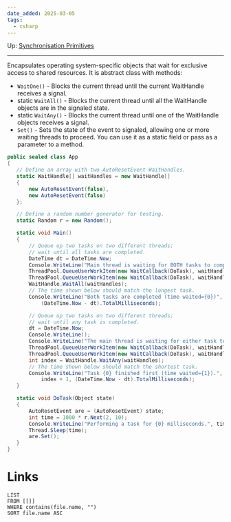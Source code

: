 ```yaml
---
date_added: 2025-03-05
tags:
  - csharp
---
```

Up: [Synchronisation Primitives](Synchronisation%20Primitives.md)
___

Encapsulates operating system-specific objects that wait for exclusive access to shared resources. It is abstract class with methods:

 - `WaitOne()`  - Blocks the current thread until the current WaitHandle receives a signal.
 - static `WaitAll()`  - Blocks the current thread until all the WaitHandle objects are in the signaled state.
 - static `WaitAny()`  - Blocks the current thread until one of the WaitHandle objects receives a signal.
 - `Set()`  - Sets the state of the event to signaled, allowing one or more waiting threads to proceed.
You can use it as a static field or pass as a parameter to a method.

 ```cs
public sealed class App
{
    // Define an array with two AutoResetEvent WaitHandles.
    static WaitHandle[] waitHandles = new WaitHandle[]
    {
        new AutoResetEvent(false),
        new AutoResetEvent(false)
    };

    // Define a random number generator for testing.
    static Random r = new Random();

    static void Main()
    {
        // Queue up two tasks on two different threads;
        // wait until all tasks are completed.
        DateTime dt = DateTime.Now;
        Console.WriteLine("Main thread is waiting for BOTH tasks to complete.");
        ThreadPool.QueueUserWorkItem(new WaitCallback(DoTask), waitHandles[0]);
        ThreadPool.QueueUserWorkItem(new WaitCallback(DoTask), waitHandles[1]);
        WaitHandle.WaitAll(waitHandles);
        // The time shown below should match the longest task.
        Console.WriteLine("Both tasks are completed (time waited={0})",
            (DateTime.Now - dt).TotalMilliseconds);

        // Queue up two tasks on two different threads;
        // wait until any task is completed.
        dt = DateTime.Now;
        Console.WriteLine();
        Console.WriteLine("The main thread is waiting for either task to complete.");
        ThreadPool.QueueUserWorkItem(new WaitCallback(DoTask), waitHandles[0]);
        ThreadPool.QueueUserWorkItem(new WaitCallback(DoTask), waitHandles[1]);
        int index = WaitHandle.WaitAny(waitHandles);
        // The time shown below should match the shortest task.
        Console.WriteLine("Task {0} finished first (time waited={1}).",
            index + 1, (DateTime.Now - dt).TotalMilliseconds);
    }

    static void DoTask(Object state)
    {
        AutoResetEvent are = (AutoResetEvent) state;
        int time = 1000 * r.Next(2, 10);
        Console.WriteLine("Performing a task for {0} milliseconds.", time);
        Thread.Sleep(time);
        are.Set();
    }
}
```
# Links
```dataview
LIST
FROM [[]]
WHERE contains(file.name, "")
SORT file.name ASC
```
